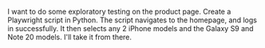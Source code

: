 I want to do some exploratory testing on the product page.
Create a Playwright script in Python.
The script navigates to the homepage, and logs in successfully.
It then selects any 2 iPhone models and the Galaxy S9 and Note 20 models.
I'll take it from there.
